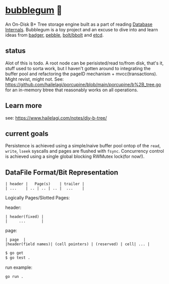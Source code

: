 # [bubblegum](https://adventuretime.fandom.com/wiki/Princess_Bubblegum) 🍬

An On-Disk B+ Tree storage engine built as a part of reading [Database Internals](https://www.databass.dev/).
 Bubblegum is a toy project and an excuse to dive into and learn ideas from [badger](https://github.com/dgraph-io/badger), [pebble](https://github.com/cockroachdb/pebble), [bolt/bbolt](https://github.com/etcd-io/bbolt) and [etcd](https://github.com/etcd-io/etcd).

## status
Alot of this is todo. A root node can be perisisted/read to/from disk, that's it, stuff used to sorta work,
but I haven't gotten around to integrating the buffer pool and refactoring the pageID mechanism + mvcc(transactions). Might revist, might not.
See: https://github.com/hailelagi/porcupine/blob/main/porcupine/b%2B_tree.go for an in-memory btree that reasonably works on all operations.

## Learn more
see: https://www.hailelagi.com/notes/diy-b-tree/

## current goals
Persistence is achieved using a simple/naive buffer pool ontop of the `read`, `write`, `lseek` syscalls and pages are flushed with `fsync`.
Concurrency control is achieved using a single global blocking RWMutex lock(for now!).

## DataFile Format/Bit Representation

```
| header |   Page(s)    | trailer |
| ...    | .. | .. | .. |  ...    |
```

Logically Pages/Slotted Pages:

header:
```
| header(fixed) |
|     ...       |
```

page:
```
| page  |
|header(field names)| (cell pointers) | (reserved) | cell| ... |
```

```bash
$ go get
$ go test .
```

run example:
```
go run .
```
